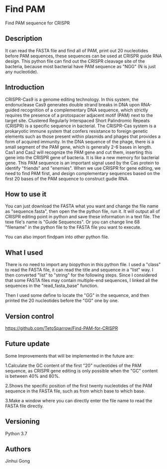 # Find PAM

Find PAM sequence for CRISPR

## Description

It can read the FASTA file and find all of PAM, print out 20 nucleotides before PAM sequences, these sequences can be used at CRISPR guide RNA design. This python file can find out the CRISPR cleavage site of the bacteria, because most bacterial have PAM sequence as "NGG" (N is just any nucleotide).

## Introduction

CRISPR-Cas9 is a genome editing technology. In this system, the endonuclease Cas9 generates double strand breaks in DNA upon RNA-guided recognition of a complementary DNA sequence, which strictly requires the presence of a protospacer adjacent motif (PAM) next to the target site. Clustered Regularly Interspaced Short Palindromic Repeats (CRISPR) is a specific sequence in bacterial. The CRISPR-Cas system is a prokaryotic immune system that confers resistance to foreign genetic elements such as those present within plasmids and phages that provides a form of acquired immunity. In the DNA sequence of the phage, there is a small segment of the PAM gene, which is generally 2-6 bases in length. Cas1 and Cas2 will recognize the PAM gene and cut them, inserting this gene into the CRISPR gene of bacteria. It is like a new memory for bacterial gene. This PAM sequence is an important signal used by the Cas protein to identify "friends" and "enemies". When we use CRISPR for gene editing, we need to find PAM first, and design complementary sequences based on the first 20 bases of the PAM sequence to construct gudie RNA.

## How to use it

You can just download the FASTA what you want and change the file name as "sequence.fasta", then open the the python file, run it. It will output all of CRISPR editing point in python and save these information in a text file. The texe file's name is "Guide Sequences". Or you can change line 68 "filename" in the python file to the FASTA file you want to execute.

You can also import findpam into other python file.

## What I used

There is no need to import any biopython in this python file. I used a "class" to read the FASTA file, it can read the title and sequence in a "list" way. I then converted "list" to "string" for the following steps. Since I considered that some FASTA files may contain multiple-end sequences, I linked all the sequences in the "read_fasta_base" function.

Then I used some define to locate the "GG" in the sequence, and then printed the 20 nucleotides before the "GG" one by one.

## Version control

https://github.com/TetoSparrow/Find-PAM-for-CRISPR

## Future update

Some Improvements that will be implemented in the future are: 

1.Calculate the GC content of the first "20" nucleotides of the PAM sequence, as CRISPR gene editing is only possible when the "GC" content is between 40% and 80%.

2.Shows the specific position of the first twenty nucleotides of the PAM sequence in the FASTA file, such as from which base to which base.

3.Make a window where you can directly enter the file name to read the FASTA file directly.

## Versioning

Python 3.7

## Authors

Jinhui Gong
